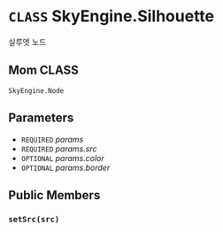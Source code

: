 # `CLASS` SkyEngine.Silhouette
실루엣 노드

## Mom CLASS
`SkyEngine.Node`

## Parameters
* `REQUIRED` *params*
* `REQUIRED` *params.src*
* `OPTIONAL` *params.color*
* `OPTIONAL` *params.border*

## Public Members

### `setSrc(src)`
